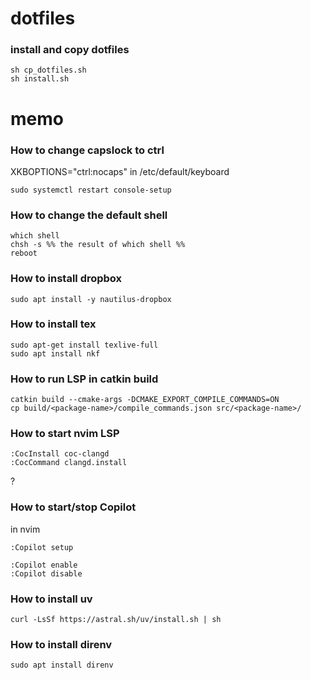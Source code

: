 # dotfiles
### install and copy dotfiles
```
sh cp_dotfiles.sh
sh install.sh
```

# memo
### How to change capslock to ctrl
XKBOPTIONS="ctrl:nocaps" in /etc/default/keyboard
```
sudo systemctl restart console-setup
```

### How to change the default shell
```
which shell
chsh -s %% the result of which shell %%
reboot
```

### How to install dropbox
```
sudo apt install -y nautilus-dropbox
```

### How to install tex
```
sudo apt-get install texlive-full
sudo apt install nkf
```

### How to run LSP in catkin build
```
catkin build --cmake-args -DCMAKE_EXPORT_COMPILE_COMMANDS=ON
cp build/<package-name>/compile_commands.json src/<package-name>/ 
```

### How to start nvim LSP
```
:CocInstall coc-clangd
:CocCommand clangd.install
```
?

### How to start/stop Copilot
in nvim
```
:Copilot setup
```
```
:Copilot enable
:Copilot disable
```

### How to install uv
```
curl -LsSf https://astral.sh/uv/install.sh | sh
```

### How to install direnv
```
sudo apt install direnv
```

